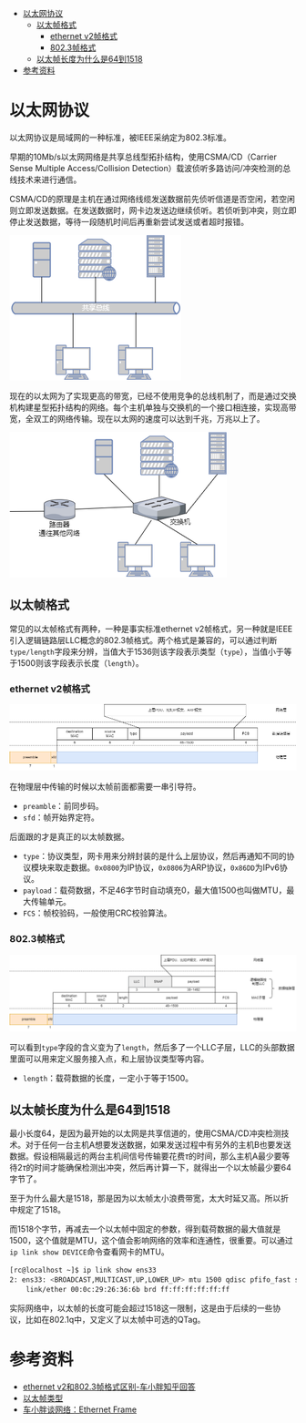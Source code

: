 - [以太网协议](#以太网协议)
  - [以太帧格式](#以太帧格式)
    - [ethernet v2帧格式](#ethernet-v2帧格式)
    - [802.3帧格式](#8023帧格式)
  - [以太帧长度为什么是64到1518](#以太帧长度为什么是64到1518)
- [参考资料](#参考资料)

# 以太网协议

以太网协议是局域网的一种标准，被IEEE采纳定为802.3标准。

早期的10Mb/s以太网网络是共享总线型拓扑结构，使用CSMA/CD（Carrier Sense Multiple Access/Collision Detection）载波侦听多路访问/冲突检测的总线技术来进行通信。

CSMA/CD的原理是主机在通过网络线缆发送数据前先侦听信道是否空闲，若空闲则立即发送数据。在发送数据时，网卡边发送边继续侦听。若侦听到冲突，则立即停止发送数据，等待一段随机时间后再重新尝试发送或者超时报错。

![bus-network](bus-network.png)

现在的以太网为了实现更高的带宽，已经不使用竞争的总线机制了，而是通过交换机构建星型拓扑结构的网络。每个主机单独与交换机的一个接口相连接，实现高带宽，全双工的网络传输。现在以太网的速度可以达到千兆，万兆以上了。

![star-network](star-network.png)

## 以太帧格式

常见的以太帧格式有两种，一种是事实标准ethernet v2帧格式，另一种就是IEEE引入逻辑链路层LLC概念的802.3帧格式。两个格式是兼容的，可以通过判断`type/length`字段来分辨，当值大于1536则该字段表示类型（`type`），当值小于等于1500则该字段表示长度（`length`）。

### ethernet v2帧格式

![ethernet-v2](ethernet-v2.png)

在物理层中传输的时候以太帧前面都需要一串引导符。

- `preamble`：前同步码。
- `sfd`：帧开始界定符。

后面跟的才是真正的以太帧数据。

- `type`：协议类型，网卡用来分辨封装的是什么上层协议，然后再通知不同的协议模块来取走数据。`0x0800`为IP协议，`0x0806`为ARP协议，`0x86DD`为IPv6协议。
- `payload`：载荷数据，不足46字节时自动填充0，最大值1500也叫做MTU，最大传输单元。
- `FCS`：帧校验码，一般使用CRC校验算法。

### 802.3帧格式

![802-3](802-3.png)

可以看到`type`字段的含义变为了`length`，然后多了一个LLC子层，LLC的头部数据里面可以用来定义服务接入点，和上层协议类型等内容。

- `length`：载荷数据的长度，一定小于等于1500。

## 以太帧长度为什么是64到1518

最小长度64，是因为最开始的以太网是共享信道的，使用CSMA/CD冲突检测技术。对于任何一台主机A想要发送数据，如果发送过程中有另外的主机B也要发送数据。假设相隔最远的两台主机间信号传输要花费$\tau$的时间，那么主机A最少要等待$2\tau$的时间才能确保检测出冲突，然后再计算一下，就得出一个以太帧最少要64字节了。

至于为什么最大是1518，那是因为以太帧太小浪费带宽，太大时延又高。所以折中规定了1518。

而1518个字节，再减去一个以太帧中固定的参数，得到载荷数据的最大值就是1500，这个值就是MTU，这个值会影响网络的效率和连通性，很重要。可以通过`ip link show DEVICE`命令查看网卡的MTU。

```bash
[rc@localhost ~]$ ip link show ens33
2: ens33: <BROADCAST,MULTICAST,UP,LOWER_UP> mtu 1500 qdisc pfifo_fast state UP mode DEFAULT group default qlen 1000
    link/ether 00:0c:29:26:36:6b brd ff:ff:ff:ff:ff:ff
```

实际网络中，以太帧的长度可能会超过1518这一限制，这是由于后续的一些协议，比如在802.1q中，又定义了以太帧中可选的QTag。

# 参考资料

- [ethernet v2和802.3帧格式区别-车小胖知乎回答](https://www.zhihu.com/question/52874615/answer/466673043)
- [以太帧类型](https://blog.csdn.net/xiao_ping_gai/article/details/117621882)
- [车小胖谈网络：Ethernet Frame](https://zhuanlan.zhihu.com/p/21318925)
